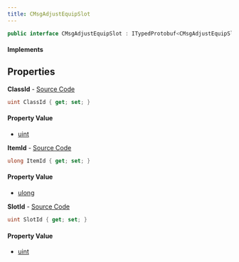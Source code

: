 ```yaml
---
title: CMsgAdjustEquipSlot
---
```


```csharp
public interface CMsgAdjustEquipSlot : ITypedProtobuf<CMsgAdjustEquipSlot>, INativeHandle
```

#### Implements

## Properties

**ClassId** - [Source Code](https://github.com/swiftly-solution/swiftlys2/blob/master/managed/src/SwiftlyS2.Generated/Protobufs/Interfaces/CMsgAdjustEquipSlot.cs#L13)

```csharp
uint ClassId { get; set; }
```

#### Property Value

- [uint](https://learn.microsoft.com/dotnet/api/system.uint32)

**ItemId** - [Source Code](https://github.com/swiftly-solution/swiftlys2/blob/master/managed/src/SwiftlyS2.Generated/Protobufs/Interfaces/CMsgAdjustEquipSlot.cs#L19)

```csharp
ulong ItemId { get; set; }
```

#### Property Value

- [ulong](https://learn.microsoft.com/dotnet/api/system.uint64)

**SlotId** - [Source Code](https://github.com/swiftly-solution/swiftlys2/blob/master/managed/src/SwiftlyS2.Generated/Protobufs/Interfaces/CMsgAdjustEquipSlot.cs#L16)

```csharp
uint SlotId { get; set; }
```

#### Property Value

- [uint](https://learn.microsoft.com/dotnet/api/system.uint32)

